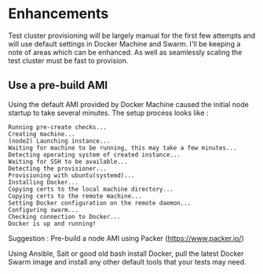 # Enhancements

Test cluster provisioning will be largely manual for the first few attempts and will use default settings in Docker Machine and Swarm.
I'll be keeping a note of areas which can be enhanced.  As well as seamlessly scaling the test cluster must be fast to provision.

## Use a pre-build AMI

Using the default AMI provided by Docker Machine caused the initial node startup to take several minutes.  The setup process looks like :

```
Running pre-create checks...
Creating machine...
(node2) Launching instance...
Waiting for machine to be running, this may take a few minutes...
Detecting operating system of created instance...
Waiting for SSH to be available...
Detecting the provisioner...
Provisioning with ubuntu(systemd)...
Installing Docker...
Copying certs to the local machine directory...
Copying certs to the remote machine...
Setting Docker configuration on the remote daemon...
Configuring swarm...
Checking connection to Docker...
Docker is up and running!
```

Suggestion :  Pre-build a node AMI using Packer (https://www.packer.io/)

Using Ansible, Salt or good old bash install Docker, pull the latest Docker Swarm image and install any other default tools that your tests may need.


